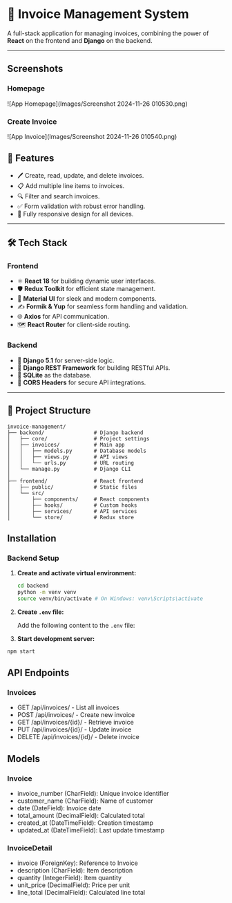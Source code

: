 # 🧾 Invoice Management System

A full-stack application for managing invoices, combining the power of **React** on the frontend and **Django** on the backend.

---
##  Screenshots

### Homepage

![App Homepage](Images/Screenshot 2024-11-26 010530.png)

### Create Invoice

![App Invoice](Images/Screenshot 2024-11-26 010540.png)



## 🚀 Features

- 🖊️ Create, read, update, and delete invoices.
- 📋 Add multiple line items to invoices.
- 🔍 Filter and search invoices.
- ✅ Form validation with robust error handling.
- 📱 Fully responsive design for all devices.

---

## 🛠️ Tech Stack

### **Frontend**
- ⚛️ **React 18** for building dynamic user interfaces.
- 🛡️ **Redux Toolkit** for efficient state management.
- 🎨 **Material UI** for sleek and modern components.
- ✍️ **Formik & Yup** for seamless form handling and validation.
- 🌐 **Axios** for API communication.
- 🗺️ **React Router** for client-side routing.

### **Backend**
- 🐍 **Django 5.1** for server-side logic.
- 📜 **Django REST Framework** for building RESTful APIs.
- 💾 **SQLite** as the database.
- 🔗 **CORS Headers** for secure API integrations.

---

## 📁 Project Structure

```plaintext
invoice-management/
├── backend/                # Django backend
│   ├── core/               # Project settings
│   ├── invoices/           # Main app
│   │   ├── models.py       # Database models
│   │   ├── views.py        # API views
│   │   └── urls.py         # URL routing
│   └── manage.py           # Django CLI
│
├── frontend/               # React frontend
│   ├── public/             # Static files
│   └── src/
│       ├── components/     # React components
│       ├── hooks/          # Custom hooks
│       ├── services/       # API services
│       └── store/          # Redux store
```



## Installation

### Backend Setup

1. **Create and activate virtual environment:**
   ```bash
   cd backend
   python -m venv venv
   source venv/bin/activate # On Windows: venv\Scripts\activate
2. **Create `.env` file:**

   Add the following content to the `.env` file:

3. **Start development server:**
```bash
npm start
```
## API Endpoints

### Invoices
- GET /api/invoices/ - List all invoices
- POST /api/invoices/ - Create new invoice
- GET /api/invoices/{id}/ - Retrieve invoice
- PUT /api/invoices/{id}/ - Update invoice
- DELETE /api/invoices/{id}/ - Delete invoice

## Models

### Invoice
- invoice_number (CharField): Unique invoice identifier
- customer_name (CharField): Name of customer
- date (DateField): Invoice date
- total_amount (DecimalField): Calculated total
- created_at (DateTimeField): Creation timestamp
- updated_at (DateTimeField): Last update timestamp

### InvoiceDetail
- invoice (ForeignKey): Reference to Invoice
- description (CharField): Item description
- quantity (IntegerField): Item quantity
- unit_price (DecimalField): Price per unit
- line_total (DecimalField): Calculated line total
